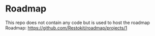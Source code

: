 # Roadmap

This repo does not contain any code but is used to host the roadmap
Roadmap: https://github.com/Restokit/roadmap/projects/1
